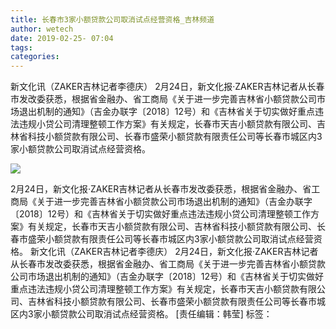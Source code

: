 ```yaml
---
title: 长春市3家小额贷款公司取消试点经营资格_吉林频道
author: wetech
date: 2019-02-25- 07:04
tags: 
categories: 
---
```

新文化讯（ZAKER吉林记者李德庆） 2月24日，新文化报·ZAKER吉林记者从长春市发改委获悉，根据省金融办、省工商局《关于进一步完善吉林省小额贷款公司市场退出机制的通知》（吉金办联字〔2018〕12号）和《吉林省关于切实做好重点违法违规小贷公司清理整顿工作方案》有关规定，长春市天吉小额贷款有限公司、吉林省科技小额贷款有限公司、长春市盛荣小额贷款有限责任公司等长春市城区内3家小额贷款公司取消试点经营资格。
<!-- more -->
                
<img align="center" border="0" src="http://p2.ifengimg.com/a/2016/0810/204c433878d5cf9size1_w16_h16.png" />
                
            
 2月24日，新文化报·ZAKER吉林记者从长春市发改委获悉，根据省金融办、省工商局《关于进一步完善吉林省小额贷款公司市场退出机制的通知》（吉金办联字〔2018〕12号）和《吉林省关于切实做好重点违法违规小贷公司清理整顿工作方案》有关规定，长春市天吉小额贷款有限公司、吉林省科技小额贷款有限公司、长春市盛荣小额贷款有限责任公司等长春市城区内3家小额贷款公司取消试点经营资格。
新文化讯（ZAKER吉林记者李德庆） 2月24日，新文化报·ZAKER吉林记者从长春市发改委获悉，根据省金融办、省工商局《关于进一步完善吉林省小额贷款公司市场退出机制的通知》（吉金办联字〔2018〕12号）和《吉林省关于切实做好重点违法违规小贷公司清理整顿工作方案》有关规定，长春市天吉小额贷款有限公司、吉林省科技小额贷款有限公司、长春市盛荣小额贷款有限责任公司等长春市城区内3家小额贷款公司取消试点经营资格。
[责任编辑：韩莹]
标签：
 
 
 
             

